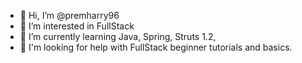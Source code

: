 - 👋 Hi, I’m @premharry96
- 👀 I’m interested in FullStack
- 🌱 I’m currently learning Java, Spring, Struts 1.2, 
- 🧐 I'm looking for help with FullStack beginner tutorials and basics. 
<!---
premharry96/premharry96 is a ✨ special ✨ repository because its `README.md` (this file) appears on your GitHub profile.
You can click the Preview link to take a look at your changes.
--->

